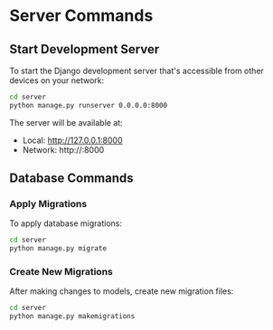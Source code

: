 # Server Commands

## Start Development Server
To start the Django development server that's accessible from other devices on your network:
```bash
cd server
python manage.py runserver 0.0.0.0:8000
```

The server will be available at:
- Local: http://127.0.0.1:8000
- Network: http://<your-ip-address>:8000

## Database Commands

### Apply Migrations
To apply database migrations:
```bash
cd server
python manage.py migrate
```

### Create New Migrations
After making changes to models, create new migration files:
```bash
cd server
python manage.py makemigrations
```
